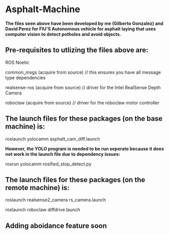 # Asphalt-Machine
**The files seen above have been developed by me (Gilberto Gonzalez) and David Perez for FIU'S Autonomous vehicle for asphalt laying that uses computer vision to detect potholes and avoid objects.**

## Pre-requisites to utlizing the files above are:

ROS Noetic

common_msgs (acquire from source)  // this ensures you have all message type dependencies

realsense-ros (acquire from source)  // driver for the Intel RealSense Depth Camera

roboclaw (acquire from source)  // driver for the roboclaw motor controller

## The launch files for these packages (on the base machine) is:

roslaunch yolocamm asphalt_cam_diff.launch

**However, the YOLO program is needed to be run seperate because it does not work in the launch file due to dependency issues:**

rosrun yolocamm rosified_stop_detect.py 

## The launch files for these packages (on the remote machine) is:

roslaunch realsense2_camera rs_camera.launch

roslaunch roboclaw diffdrive.launch 

## Adding aboidance feature soon
